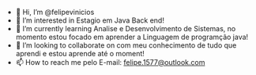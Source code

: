- 👋 Hi, I’m @felipevinicios
- 👀 I’m interested in  Estagio em Java Back end!
- 🌱 I’m currently learning  Analise e Desenvolvimento de Sistemas, no momento  estou focado em aprender a  Linguagem  de programção java!
- 💞️ I’m looking to collaborate on  com meu conhecimento de tudo que aprendi e estou aprende até o  moment!
- 📫 How to reach me  pelo  E-mail: felipe.1577@outlook.com 

<!---
felipevinicios/felipevinicios is a ✨ special ✨ repository because its `README.md` (this file) appears on your GitHub profile.
You can click the Preview link to take a look at your changes.
--->

